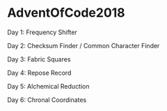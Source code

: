 # AdventOfCode2018

Day 1: Frequency Shifter

Day 2: Checksum Finder / Common Character Finder

Day 3: Fabric Squares

Day 4: Repose Record

Day 5: Alchemical Reduction

Day 6: Chronal Coordinates
